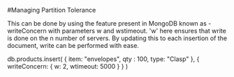 #Managing Partition Tolerance

This can be done by using the feature present in MongoDB known as - writeConcern with parameters w and wstimeout. 'w' here ensures that write is done on the n number of servers.
By updating this to each insertion of the document, write can be performed with ease.

db.products.insert(
   { item: "envelopes", qty : 100, type: "Clasp" },
   { writeConcern: { w: 2, wtimeout: 5000 } }
)
